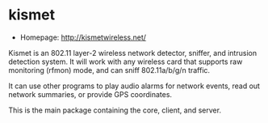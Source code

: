 # kismet

* Homepage: http://kismetwireless.net/

Kismet is an 802.11 layer-2 wireless network detector, sniffer, and
 intrusion detection system. It will work with any wireless card that
 supports raw monitoring (rfmon) mode, and can sniff 802.11a/b/g/n traffic.

 It can use other programs to play audio alarms for network events, read
 out network summaries, or provide GPS coordinates.

 This is the main package containing the core, client, and server.
